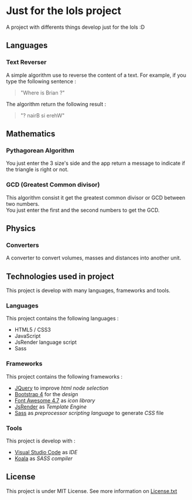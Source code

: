 # Just for the lols project

A project with differents things develop just for the lols :D

## Languages

### Text Reverser 

A simple algorithm use to reverse the content of a text.
For example, if you type the following sentence : 
> "Where is Brian ?"

The algorithm return the following result : 
> "? nairB si erehW" 

## Mathematics 

### Pythagorean Algorithm

You just enter the 3 size's side and the app return a message to indicate if the triangle is right or not.

### GCD (Greatest Common divisor)

This algorithm consist it get the greatest common divisor or GCD between two numbers.  
You just enter the first and the second numbers to get the GCD.

## Physics 

### Converters 

A converter to convert volumes, masses and distances into another unit.

## Technologies used in project 

This project is develop with many languages, frameworks and tools.

### Languages 

This project contains the following languages : 
* HTML5 / CSS3
* JavaScript
* JsRender language script
* Sass

### Frameworks

This project contains the following frameworks :
* [JQuery](https://jquery.com/) to improve *html node selection*
* [Bootstrap 4](https://getbootstrap.com/) for the *design*
* [Font Awesome 4.7](https://fontawesome.com/v4.7.0/) as *icon library*
* [JsRender](https://www.jsviews.com/) as *Template Engine*
* [Sass](https://sass-lang.com/) as *preprocessor scripting language* to generate *CSS* file

### Tools

This project is develop with :
* [Visual Studio Code](https://code.visualstudio.com/) as *IDE*
* [Koala](http://koala-app.com/) as *SASS compiler*

## License

This project is under MIT License. See more information on [License.txt](https://github.com/Kero76/just-for-the-lols/blob/develop/LICENSE.txt)